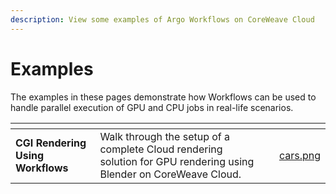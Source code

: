 ```yaml
---
description: View some examples of Argo Workflows on CoreWeave Cloud
---
```


# Examples

The examples in these pages demonstrate how Workflows can be used to handle parallel execution of GPU and CPU jobs in real-life scenarios.

<table data-view="cards"><thead><tr><th></th><th></th><th></th><th data-hidden data-card-cover data-type="files"></th></tr></thead><tbody><tr><td><strong>CGI Rendering Using Workflows</strong></td><td>Walk through the setup of a complete Cloud rendering solution for GPU rendering using Blender on CoreWeave Cloud.</td><td></td><td><a href="../../.gitbook/assets/cars.png">cars.png</a></td></tr></tbody></table>
